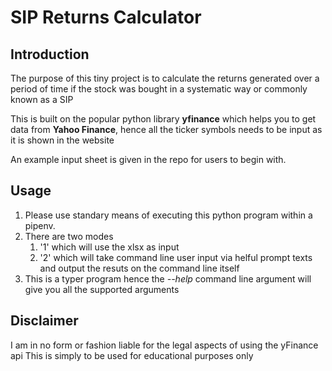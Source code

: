 # SIP Returns Calculator

## Introduction
The purpose of this tiny project is to calculate the returns generated over
a period of time if the stock was bought in a systematic way or commonly known as a SIP

This is built on the popular python library **yfinance** which helps you to get data from
**Yahoo Finance**, hence all the ticker symbols needs to be input as it is shown in the website

An example input sheet is given in the repo for users to begin with.

## Usage

1. Please use standary means of executing this python program within a pipenv.
2. There are two modes
   1. '1' which will use the xlsx as input
   2. '2' which will take command line user input via helful prompt texts and output the resuts on the command line itself
3. This is a typer program hence the *--help* command line argument will give you all the supported arguments

## Disclaimer

I am in no form or fashion liable for the legal aspects of using the yFinance api
This is simply to be used for educational purposes only